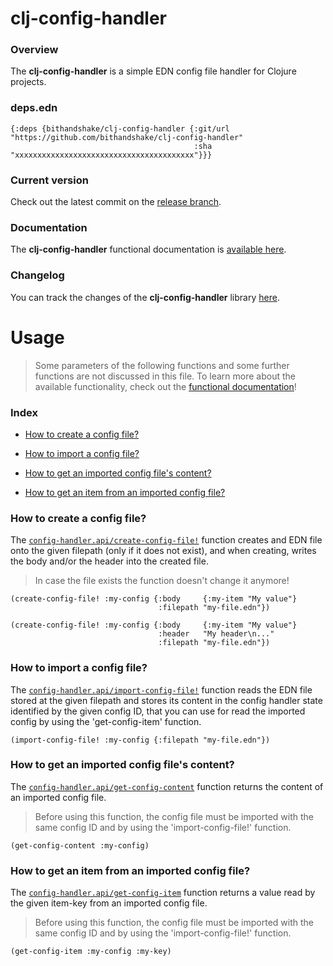 
# clj-config-handler

### Overview

The <strong>clj-config-handler</strong> is a simple EDN config file handler for Clojure projects.

### deps.edn

```
{:deps {bithandshake/clj-config-handler {:git/url "https://github.com/bithandshake/clj-config-handler"
                                         :sha     "xxxxxxxxxxxxxxxxxxxxxxxxxxxxxxxxxxxxxxxx"}}}
```

### Current version

Check out the latest commit on the [release branch](https://github.com/bithandshake/clj-config-handler/tree/release).

### Documentation

The <strong>clj-config-handler</strong> functional documentation is [available here](https://bithandshake.github.io/clj-config-handler).

### Changelog

You can track the changes of the <strong>clj-config-handler</strong> library [here](CHANGES.md).

# Usage

> Some parameters of the following functions and some further functions are not discussed in this file.
  To learn more about the available functionality, check out the [functional documentation](documentation/COVER.md)!

### Index

- [How to create a config file?](#how-to-create-a-config-file)

- [How to import a config file?](#how-to-import-a-config-file)

- [How to get an imported config file's content?](#how-to-get-an-imported-config-files-content)

- [How to get an item from an imported config file?](#how-to-get-an-item-from-an-imported-config-file)

### How to create a config file?

The [`config-handler.api/create-config-file!`](documentation/clj/config-handler/API.md#create-config-file)
function creates and EDN file onto the given filepath (only if it does not exist),
and when creating, writes the body and/or the header into the created file.

> In case the file exists the function doesn't change it anymore!

```
(create-config-file! :my-config {:body     {:my-item "My value"}
                                 :filepath "my-file.edn"})
```

```
(create-config-file! :my-config {:body     {:my-item "My value"}
                                 :header   "My header\n..."
                                 :filepath "my-file.edn"})
```

### How to import a config file?

The [`config-handler.api/import-config-file!`](documentation/clj/config-handler/API.md#create-config-file)
function reads the EDN file stored at the given filepath and stores its content
in the config handler state identified by the given config ID, that you can
use for read the imported config by using the 'get-config-item' function.

```
(import-config-file! :my-config {:filepath "my-file.edn"})
```

### How to get an imported config file's content?

The [`config-handler.api/get-config-content`](documentation/clj/config-handler/API.md#get-config-content)
function returns the content of an imported config file.

> Before using this function, the config file must be imported with the same
  config ID and by using the 'import-config-file!' function.

```
(get-config-content :my-config)
```

### How to get an item from an imported config file?

The [`config-handler.api/get-config-item`](documentation/clj/config-handler/API.md#get-config-item)
function returns a value read by the given item-key from an imported config file.

> Before using this function, the config file must be imported with the same
  config ID and by using the 'import-config-file!' function.

```
(get-config-item :my-config :my-key)
```
